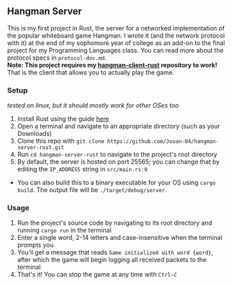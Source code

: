 ## Hangman Server
This is my first project in Rust, the server for a networked implementation of the popular whiteboard game Hangman. I wrote it (and the network protocol with it) at the end of my sophomore year of college as an add-on to the final project for my Programming Languages class. You can read more about the protocol specs in `protocol-doc.md`.  
**Note: This project requires my [hangman-client-rust](https://github.com/Jovan-04/hangman-client-rust) repository to work!** That is the client that allows you to actually play the game.  

### Setup
*tested on linux, but it should mostly work for other OSes too*  
1. Install Rust using the guide [here](https://www.rust-lang.org/tools/install)  
2. Open a terminal and navigate to an appropriate directory (such as your Downloads)  
3. Clone this repo with `git clone https://github.com/Jovan-04/hangman-server-rust.git`  
4. Run `cd hangman-server-rust` to navigate to the project's root directory  
5. By default, the server is hosted on port 25565; you can change that by editing the `IP_ADDRESS` string in `src/main.rs:9`  
* You can also build this to a binary executable for your OS using `cargo build`. The output file will be `./target/debug/server`.  

### Usage
1. Run the project's source code by navigating to its root directory and running `cargo run` in the terminal  
2. Enter a single word, 2-14 letters and case-insensitive when the terminal prompts you  
3. You'll get a message that reads `Game initialized with word {word}`, after which the game will begin logging all received packets to the terminal  
4. That's it! You can stop the game at any time with `Ctrl-C`  
